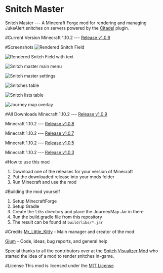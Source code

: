 # Snitch Master
Snitch Master --- A Minecraft Forge mod for rendering and managing JukeAlert snitches on servers powered by the [Citadel](https://github.com/Civcraft/Citadel) plugin.

#Current Version
Minecraft 1.10.2 --- [Release v1.0.9](https://github.com/MrLittleKitty/Snitch-Master/releases/tag/v1.0.9)

#Screenshots
![Rendered Snitch Field](http://i.imgur.com/WrwgsBy.png)

![Rendered Snitch Field with text](http://imgur.com/sA1XS4g.png)

![Snitch master main menu](http://imgur.com/8vfan9x.png)

![Snitch master settings](http://imgur.com/bSsuO4c.png)

![Snitches table](http://imgur.com/oMNlq3u.png)

![Snitch lists table](http://imgur.com/sX8K29c.png)

![Journey map overlay](http://imgur.com/omp8zZk.png)


#All Downloads
Minecraft 1.10.2 --- [Release v1.0.9](https://github.com/MrLittleKitty/Snitch-Master/releases/tag/v1.0.9)

Minecraft 1.10.2 --- [Release v1.0.8](https://github.com/MrLittleKitty/Snitch-Master/releases/tag/v1.0.8)

Minecraft 1.10.2 --- [Release v1.0.7](https://github.com/MrLittleKitty/Snitch-Master/releases/tag/v1.0.7)

Minecraft 1.10.2 --- [Release v1.0.5](https://github.com/Gjum/SnitchMaster/releases/tag/v1.0.5)

Minecraft 1.10.2 --- [Release v1.0.3](https://github.com/MrLittleKitty/Snitch-Master/releases/tag/v1.0.3)

#How to use this mod
1. Download one of the releases for your version of Minecraft
2. Put the downloaded release into your mods folder
3. Run Minecraft and use the mod

#Building the mod yourself
1. Setup MinecraftForge
2. Setup Gradle
3. Create the `libs` directory and place the JourneyMap Jar in there
4. Run the build.gradle file from this repository
5. The result can be found at `build/libs/*.jar`

#Credits
[Mr_Little_Kitty](https://github.com/MrLittleKitty) - Main manager and creator of the mod

[Gjum](https://github.com/Gjum) - Code, ideas, bug reports, and general help

Special thanks to all the contributors over at the [Snitch Visualizer Mod](https://github.com/Scuwr/Snitch-Visualizer) who started the idea of a mod to render snitches in-game.

#License
This mod is licensed under the [MIT License](https://github.com/MrLittleKitty/Snitch-Master/blob/master/LICENSE.txt)